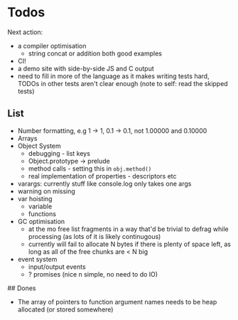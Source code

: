 # Todos

Next action: 
- a compiler optimisation
  - string concat or addition both good examples
- CI!
- a demo site with side-by-side JS and C output
- need to fill in more of the language as it makes writing tests hard, TODOs in other tests aren't clear
  enough (note to self: read the skipped tests)

## List

- Number formatting, e.g 1 -> 1, 0.1 -> 0.1, not 1.00000 and 0.10000
- Arrays
- Object System
  - debugging - list keys
  - Object.prototype -> prelude
  - method calls - setting this in `obj.method()`
  - real implementation of properties - descriptors etc
- varargs: currently stuff like console.log only takes one args
- warning on missing
- var hoisting
  - variable
  - functions
- GC optimisation
  - at the mo free list fragments in a way that'd be trivial to defrag while processing (as lots of it is likely continugous)
  - currently will fail to allocate N bytes if there is plenty of space left, as long as all of the free chunks are < N big
- event system
    - input/output events
    - ? promises (nice n simple, no need to do IO)

## Dones

- The array of pointers to function argument names needs to be heap allocated (or stored somewhere)

